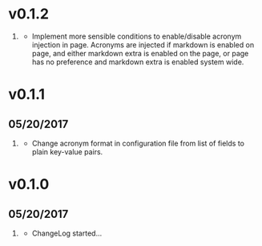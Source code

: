 # v0.1.2
1. [](#improved)
	* Implement more sensible conditions to enable/disable acronym injection in page.
	  Acronyms are injected if markdown is enabled on page, and either markdown extra is enabled on the page, or page has no preference and markdown extra is enabled system wide.

# v0.1.1
## 05/20/2017

1. [](#new)
    * Change acronym format in configuration file from list of fields to plain key-value pairs.

# v0.1.0
##  05/20/2017

1. [](#new)
    * ChangeLog started...
